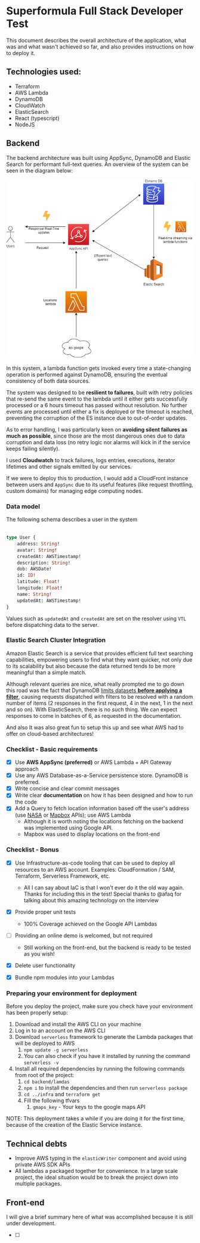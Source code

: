 # Superformula Full Stack Developer Test
This document describes the overall architecture of the application, what was and what wasn't achieved so far, and also provides instructions on how to deploy it.

## Technologies used:
- Terraform
- AWS Lambda
- DynamoDB
- CloudWatch
- ElasticSearch
- React (typescript)
- NodeJS

## Backend

The backend architecture was built using AppSync, DynamoDB and Elastic Search for performant  full-text queries. An overview of the system can be seen in the diagram below:

![backend diagram](images/Architecture.png)


In this system, a lambda function gets invoked every time a state-changing operation is performed against DynamoDB, ensuring the eventual consistency of both data sources. 

The system was designed to be **resilient to failures**, built with retry policies that re-send the same event to the lambda until it either gets successfully processed or a 6 hours timeout has passed without resolution. No further events are processed until either a fix is deployed or the timeout is reached, preventing the corruption of the ES instance due to out-of-order updates.

As to error handling, I was particularly keen on **avoiding silent failures as much as possible**, since those are the most dangerous ones due to data corruption and data loss (no retry logic nor alarms will kick in if the service keeps failing silently).

I used **Cloudwatch** to track failures, logs entries, executions, iterator lifetimes and other signals emitted by our services.

If we were to deploy this to production, I would add a CloudFront instance between users and `AppSync` due to its useful features (like request throttling, custom domains) for managing edge computing nodes.

### Data model

The following schema describes a user in the system

````graphql

type User {
    address: String!
    avatar: String!
    createdAt: AWSTimestamp!
    description: String!
    dob: AWSDate!
    id: ID!
    latitude: Float!
    longitude: Float!
    name: String!
    updatedAt: AWSTimestamp!
}

````

Values such as `updatedAt` and `createdAt` are set on the resolver using `VTL` before dispatching data to the server.

### Elastic Search Cluster Integration
Amazon Elastic Search is a service that provides efficient full text searching capabilities, empowering users to find what they want quicker, not only due to its scalability but also because the data returned tends to be more meaningful than a simple match.

Although relevant queries are nice, what really prompted me to go down this road was the fact that DynamoDB [limits datasets **before applying a filter**](https://docs.aws.amazon.com/amazondynamodb/latest/developerguide/Query.html), causing requests dispatched with filters to be resolved with a random number of items (2 responses in the first request, 4 in the next, 1 in the next and so on). With ElasticSearch, there is no such thing. We can expect responses to come in batches of 6, as requested in the documentation.

And also It was also great fun to setup this up and see what AWS had to offer on cloud-based architectures!

### Checklist - Basic requirements
- [x] Use **AWS AppSync (preferred)** or AWS Lambda + API Gateway approach
- [x] Use any AWS Database-as-a-Service persistence store. DynamoDB is preferred.
- [x] Write concise and clear commit messages
- [x] Write clear **documentation** on how it has been designed and how to run the code
- [x] Add a Query to fetch location information based off the user's address (use [NASA](https://api.nasa.gov/api.html) or [Mapbox](https://www.mapbox.com/api-documentation/) APIs); use AWS Lambda
  - Although it is worth noting the locations fetching on the backend was implemented using Google API. 
  - Mapbox was used to display locations on the front-end
  

### Checklist - Bonus
- [x] Use Infrastructure-as-code tooling that can be used to deploy all resources to an AWS account. Examples: CloudFormation / SAM, Terraform, Serverless Framework, etc.
  - All I can say about IaC is that I won't ever do it the old way again. Thanks for including this in the test! Special thanks to @afaq for talking about this amazing technology on the interview 
- [x] Provide proper unit tests
  - 100% Coverage achieved on the Google API Lambdas
- [ ] Providing an online demo is welcomed, but not required
  - Still working on the front-end, but the backend is ready to be tested as you wish!
- [x] Delete user functionality
- [x] Bundle npm modules into your Lambdas


### Preparing your environment for deployment

Before you deploy the project, make sure you check have your environment has been properly setup:

1. Download and install the AWS CLI on your machine
1. Log in to an account on the AWS CLI
1. Download ``serverless`` framework to generate the Lambda packages that will be deployed to AWS
   1. ``npm update -g serverless``
   1. You can also check if you have it installed by running the command ``serverless -v``
1. Install all required dependencies by running the following commands from root of the project:
    1. ``cd backend/lamdas``
    1. ``npm i`` to install the dependencies and then run ``serverless package`` 
    1. ``cd ../infra`` and ``terraform get``
    1. Fill the following tfvars
        1. ``gmaps_key`` - Your keys to the google maps API
  

NOTE: This deployment takes a while if you are doing it for the first time, because of the creation of the Elastic Service instance.


  
## Technical debts

- Improve AWS typing in the `elasticWriter` component and avoid using private AWS SDK APIs
- All lambdas a packaged together for convenience. In a large scale project, the ideal situation would be to break the project down into multiple packages. 

## Front-end

I will give a brief summary here of what was accomplished because it is still under development.

- [ ] 